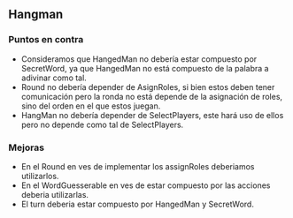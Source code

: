 ## Hangman

### Puntos en contra
- Consideramos que HangedMan no debería estar compuesto por SecretWord, ya que HangedMan no está compuesto de la palabra a adivinar como tal.
- Round no debería depender de AsignRoles, si bien estos deben tener comunicación pero la ronda no está depende de la asignación de roles, sino del orden en el que estos juegan.
- HangMan no debería depender de SelectPlayers, este hará uso de ellos pero no depende como tal de SelectPlayers. 

### Mejoras
- En el Round en ves de implementar los assignRoles deberiamos utilizarlos.
- En el WordGuesserable en ves de estar compuesto por las acciones deberia utilizarlas.
- El turn deberia estar compuesto por HangedMan y SecretWord.
